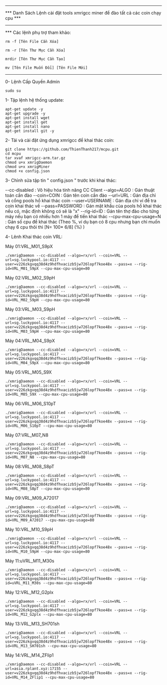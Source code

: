 **********************************************************************************
*** Danh Sách Lệnh cài đặt tools xmrigcc miner để đào tất cả các coin chạy cpu ***
**********************************************************************************
*** Các lệnh phụ trợ tham khảo:

    rm -f [Tên File Cần Xóa]
    
    rm -r [Tên Thư Mục Cần Xóa]
    
    mrdir [Tên Thư Mục Cần Tạo]
    
    mv [Tên File Muốn Đổi] [Tên File Mới]

**********************************************************************************
0- Lệnh Cấp Quyền Admin

    sudo su

1- Tập lệnh hệ thống update:

    apt-get update -y 
    apt-get upgrade -y
    apt-get install wget 
    apt-get install get 
    apt-get install nano
    apt-get install git -y

2- Tải và cài đặt ứng dụng xmrigcc để khai thác coin:

    git clone https://github.com/ThienThanh217/mcpu.git
    cd mcpu
    tar xvaf xmrigcc-arm.tar.gz
    chmod u+x xmrigDaemon
    chmod u+x xmrigMiner
    chmod +x config.json

3- Chỉnh sửa tập tin " config.json "  trước khi khai thác:

--cc-disabled : Vô hiệu hóa tính năng CC Client
--algo=ALGO : Gán thuật toán cần đào
--coin=COIN : Gán tên coin cần đào
--url=URL : Gán địa chỉ và cổng pools hồ khai thác coin
--user=USERNAME : Gán địa chỉ ví để tra coin khai thác về
--pass=PASSWORD : Gán mật khẩu của pools hồ khai thác nếu có, mặc định không có sẽ là "x"
--rig-id=ID : Gán tên thợ đào cho tứng máy nếu bạn có nhiều hơn 1 máy để tiền khai thác
--cpu-max-cpu-usage=N : Gán số cpu để khai thác (Theo %, ví dụ bạn có 8 cpu nhưng bạn chỉ muốn chạy 6 cpu thôi thì [N= 100* 6/8] (%) )


4- Lênh Khai thác coin VRL:

Máy 01:VRL_M01_S9pX

    ./xmrigDaemon --cc-disabled --algo=rx/vrl --coin=VRL --url=sg.luckypool.io:4117 --user=v226zkgvqq38d4z9hdfhvacizb5jw726lopf7koe48x --pass=x --rig-id=VRL_M01_S9pX --cpu-max-cpu-usage=80

Máy 02:VRL_M02_S9pH

    ./xmrigDaemon --cc-disabled --algo=rx/vrl --coin=VRL --url=sg.luckypool.io:4117 --user=v226zkgvqq38d4z9hdfhvacizb5jw726lopf7koe48x --pass=x --rig-id=VRL_M02_S9pH --cpu-max-cpu-usage=80

Máy 03:VRL_M03_S9pH

    ./xmrigDaemon --cc-disabled --algo=rx/vrl --coin=VRL --url=sg.luckypool.io:4117 --user=v226zkgvqq38d4z9hdfhvacizb5jw726lopf7koe48x --pass=x --rig-id=VRL_M03_S9pH --cpu-max-cpu-usage=80

Máy 04:VRL_M04_S9pX

    ./xmrigDaemon --cc-disabled --algo=rx/vrl --coin=VRL --url=sg.luckypool.io:4117 --user=v226zkgvqq38d4z9hdfhvacizb5jw726lopf7koe48x --pass=x --rig-id=VRL_M04_S9pX --cpu-max-cpu-usage=80

Máy 05:VRL_M05_S9X

    ./xmrigDaemon --cc-disabled --algo=rx/vrl --coin=VRL --url=sg.luckypool.io:4117 --user=v226zkgvqq38d4z9hdfhvacizb5jw726lopf7koe48x --pass=x --rig-id=VRL_M05_S9X --cpu-max-cpu-usage=80

Máy 06:VRL_M06_S10pT

    ./xmrigDaemon --cc-disabled --algo=rx/vrl --coin=VRL --url=sg.luckypool.io:4117 --user=v226zkgvqq38d4z9hdfhvacizb5jw726lopf7koe48x --pass=x --rig-id=VRL_M06_S10pT --cpu-max-cpu-usage=80

Máy 07:VRL_M07_N8

    ./xmrigDaemon --cc-disabled --algo=rx/vrl --coin=VRL --url=sg.luckypool.io:4117 --user=v226zkgvqq38d4z9hdfhvacizb5jw726lopf7koe48x --pass=x --rig-id=VRL_M07_N8 --cpu-max-cpu-usage=80

Máy 08:VRL_M08_S8pT

    ./xmrigDaemon --cc-disabled --algo=rx/vrl --coin=VRL --url=sg.luckypool.io:4117 --user=v226zkgvqq38d4z9hdfhvacizb5jw726lopf7koe48x --pass=x --rig-id=VRL_M08_S8pT --cpu-max-cpu-usage=80

Máy 09:VRL_M09_A72017

    ./xmrigDaemon --cc-disabled --algo=rx/vrl --coin=VRL --url=sg.luckypool.io:4117 --user=v226zkgvqq38d4z9hdfhvacizb5jw726lopf7koe48x --pass=x --rig-id=VRL_M09_A72017 --cpu-max-cpu-usage=80

Máy 10:VRL_M10_S9pH

    ./xmrigDaemon --cc-disabled --algo=rx/vrl --coin=VRL --url=sg.luckypool.io:4117 --user=v226zkgvqq38d4z9hdfhvacizb5jw726lopf7koe48x --pass=x --rig-id=VRL_M10_S9pH --cpu-max-cpu-usage=80

Máy 11:uVRL_M11_M30s

    ./xmrigDaemon --cc-disabled --algo=rx/vrl --coin=VRL --url=sg.luckypool.io:4117 --user=v226zkgvqq38d4z9hdfhvacizb5jw726lopf7koe48x --pass=x --rig-id=uVRL_M11_M30s --cpu-max-cpu-usage=80

Máy 12:VRL_M12_G2plx

    ./xmrigDaemon --cc-disabled --algo=rx/vrl --coin=VRL --url=sg.luckypool.io:4117 --user=v226zkgvqq38d4z9hdfhvacizb5jw726lopf7koe48x --pass=x --rig-id=VRL_M12_G2plx --cpu-max-cpu-usage=80

Máy 13:VRL_M13_SH701sh

    ./xmrigDaemon --cc-disabled --algo=rx/vrl --coin=VRL --url=sg.luckypool.io:4117 --user=v226zkgvqq38d4z9hdfhvacizb5jw726lopf7koe48x --pass=x --rig-id=VRL_M13_SH701sh --cpu-max-cpu-usage=80

Máy 14:VRL_M14_ZFlip1

    ./xmrigDaemon --cc-disabled --algo=rx/vrl --coin=VRL --url=asia.rplant.xyz:17155 --user=v226zkgvqq38d4z9hdfhvacizb5jw726lopf7koe48x --pass=x --rig-id=VRL_M14_ZFlip1 --cpu-max-cpu-usage=80

